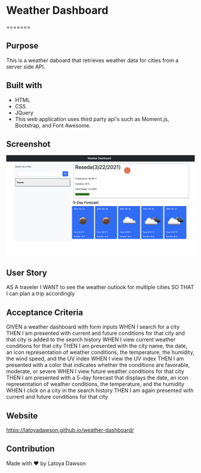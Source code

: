 # Weather Dashboard
=======

## Purpose
This is a weather daboard that retrieves weather data for cities from a server side API. 

## Built with 
* HTML
* CSS
* JQuery
* This web application uses third party api's such as Moment.js, Bootstrap, and Font Awesome. 

## Screenshot
![screenshot of startpage](/assets/images/UI.png)


## User Story
AS A traveler
I WANT to see the weather outlook for multiple cities
SO THAT I can plan a trip accordingly

## Acceptance Criteria 
GIVEN a weather dashboard with form inputs
WHEN I search for a city
THEN I am presented with current and future conditions for that city and that city is added to the search history
WHEN I view current weather conditions for that city
THEN I am presented with the city name, the date, an icon representation of weather conditions, the temperature, the humidity, the wind speed, and the UV index
WHEN I view the UV index
THEN I am presented with a color that indicates whether the conditions are favorable, moderate, or severe
WHEN I view future weather conditions for that city
THEN I am presented with a 5-day forecast that displays the date, an icon representation of weather conditions, the temperature, and the humidity
WHEN I click on a city in the search history
THEN I am again presented with current and future conditions for that city

## Website
https://latoyadawson.github.io/weather-dashboard/

## Contribution
Made with ❤️  by Latoya Dawson

